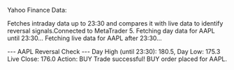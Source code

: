Yahoo Finance Data:

Fetches intraday data up to 23:30 and compares it with live data to identify reversal signals.Connected to MetaTrader 5.
Fetching day data for AAPL until 23:30...
Fetching live data for AAPL after 23:30...

--- AAPL Reversal Check ---
Day High (until 23:30): 180.5, Day Low: 175.3
Live Close: 176.0
Action: BUY
Trade successful! BUY order placed for AAPL.
